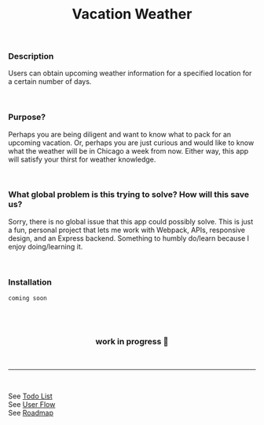 <div align="center">
<br />

# Vacation Weather

</div>
<br />

### Description

Users can obtain upcoming weather information for a specified location for a certain number of days.

<br />

### Purpose?

Perhaps you are being diligent and want to know what to pack for an upcoming vacation. Or, perhaps you are just curious and would like to know what the weather will be in Chicago a week from now. Either way, this app will satisfy your thirst for weather knowledge.

<br />

### What global problem is this trying to solve? How will this save us?

Sorry, there is no global issue that this app could possibly solve. This is just a fun, personal project that lets me work with Webpack, APIs, responsive design, and an Express backend. Something to humbly do/learn because I enjoy doing/learning it.

<br />

### Installation

```
coming soon
```

<br />

<div align="center">

<br />

### work in progress 🚧

</div>

<br />

---

<br />

See [Todo List](https://github.com/FreudCat/vacation-weather/blob/main/TODO.md)  
See [User Flow](https://github.com/FreudCat/vacation-weather/blob/main/USERFLOW.md)  
See [Roadmap](https://github.com/FreudCat/vacation-weather/blob/main/SKELETON.md)
